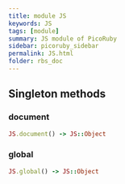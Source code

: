 ```yaml
---
title: module JS
keywords: JS
tags: [module]
summary: JS module of PicoRuby
sidebar: picoruby_sidebar
permalink: JS.html
folder: rbs_doc
---
```

## Singleton methods
### document

```ruby
JS.document() -> JS::Object
```
### global

```ruby
JS.global() -> JS::Object
```
